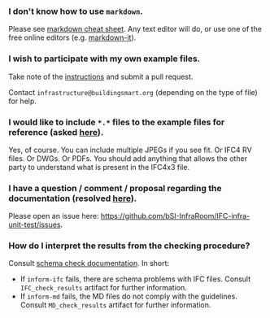 
### I don't know how to use `markdown`.

Please see [markdown cheat sheet](https://github.com/adam-p/markdown-here/wiki/Markdown-Cheatsheet).
Any text editor will do,
 or use one of the free online editors (e.g. [markdown-it](https://markdown-it.github.io/)).

### I wish to participate with my own example files.

Take note of the [instructions](./docs/unit-test-instructions.md) and submit a pull request.

Contact `infrastructure@buildingsmart.org` (depending on the type of file) for help.

### I would like to include `*.*` files to the example files for reference (asked [here](https://github.com/buildingSMART/Sample-Test-Files/issues/17)).

Yes, of course. You can include multiple JPEGs if you see fit. Or IFC4 RV files. Or DWGs. Or PDFs. You should add anything that allows the other party to understand what is present in the IFC4x3 file.

### I have a question / comment / proposal regarding the documentation (resolved [here](https://github.com/buildingSMART/Sample-Test-Files/issues/92)).

Please open an issue here: https://github.com/bSI-InfraRoom/IFC-infra-unit-test/issues.

### How do I interpret the results from the checking procedure?

Consult [schema check documentation](./docs/ifc-and-md-check.md). In short:

- If `inform-ifc` fails, there are schema problems with IFC files. Consult `IFC_check_results` artifact for further information.
- If `inform-md` fails, the MD files do not comply with the guidelines. Consult `MD_check_results` artifact for further information.

